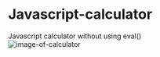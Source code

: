 # Javascript-calculator

Javascript calculator without using eval()<br>
![image-of-calculator](https://user-images.githubusercontent.com/68705299/122683152-b9426780-d1fd-11eb-99e8-077d52f12e62.png)
